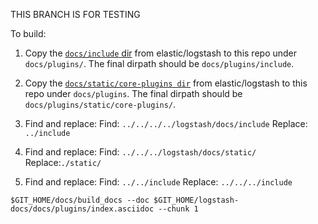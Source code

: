 THIS BRANCH IS FOR TESTING

To build:

1. Copy the [`docs/include` dir](https://github.com/elastic/logstash/tree/main/docs/include) from elastic/logstash to this repo under `docs/plugins/`. The final dirpath should be `docs/plugins/include`.

1. Copy the [`docs/static/core-plugins dir`](https://github.com/elastic/logstash/tree/main/docs/static/core-plugins) from elastic/logstash to this repo under `docs/plugins`. The final dirpath should be `docs/plugins/static/core-plugins/`.

2. Find and replace:
  Find: `../../../../logstash/docs/include`
  Replace: `../include`

1. Find and replace:
  Find: `../../../logstash/docs/static/`
  Replace:`./static/`

1. Find and replace:
  Find: `../../include`
  Replace: `../../../include`

```
$GIT_HOME/docs/build_docs --doc $GIT_HOME/logstash-docs/docs/plugins/index.asciidoc --chunk 1
```